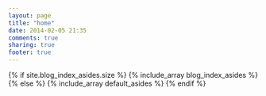 ```yaml
---
layout: page
title: "home"
date: 2014-02-05 21:35
comments: true
sharing: true
footer: true
---
```



<aside class="sidebar">
  {% if site.blog_index_asides.size %}
    {% include_array blog_index_asides %}
  {% else %}
    {% include_array default_asides %}
  {% endif %}
</aside>